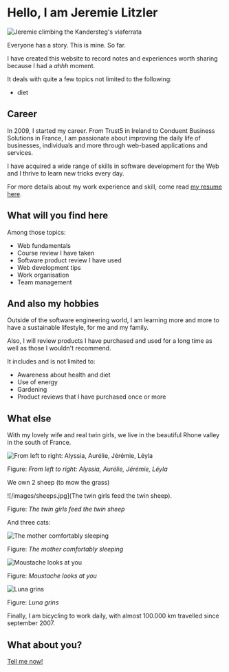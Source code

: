 # Hello, I am Jeremie Litzler

![Jeremie climbing the Kandersteg's viaferrata](/images/profilepic-400w.jpg)

Everyone has a story. This is mine. So far.

I have created this website to record notes and experiences worth sharing because I had a _ahhh_ moment.

It deals with quite a few topics not limited to the following:

- diet

## Career

In 2009, I started my career.
From Trust5 in Ireland to Conduent Business Solutions in France, I am passionate about improving the daily life of businesses, individuals and more through web-based applications and services.

I have acquired a wide range of skills in software development for the Web and I thrive to learn new tricks every day.

For more details about my work experience and skill, come read [my resume here](https://docs.google.com/document/d/1ywInLK5Y-LkL-0dbkaH0B6Dx927PDEHRz9yzUPWNgBY).

## What will you find here

Among those topics:

- Web fundamentals
- Course review I have taken
- Software product review I have used
- Web development tips
- Work organisation
- Team management

## And also my hobbies

Outside of the software engineering world, I am learning more and more to have a sustainable lifestyle, for me and my family.

Also, I will review products I have purchased and used for a long time as well as those I wouldn't recommend.

It includes and is not limited to:

- Awareness about health and diet
- Use of energy
- Gardening
- Product reviews that I have purchased once or more

## What else

With my lovely wife and real twin girls, we live in the beautiful Rhone valley in the south of France.

![From left to right: Alyssia, Aurélie, Jérémie, Léyla](/images/family.jpg)

Figure: _From left to right: Alyssia, Aurélie, Jérémie, Léyla_

We own 2 sheep (to mow the grass)

![/images/sheeps.jpg](The twin girls feed the twin sheep).

Figure: _The twin girls feed the twin sheep_

And three cats:

![The mother comfortably sleeping](/images/owma.jpg)

Figure: _The mother comfortably sleeping_

![Moustache looks at you](/images/moustache.jpg)

Figure: _Moustache looks at you_

![Luna grins](/images/luna.jpg)

Figure: _Luna grins_

Finally, I am bicycling to work daily, with almost 100.000 km travelled since september 2007.

## What about you?

[Tell me now!](https://twitter.com/LitzlerJeremie)
